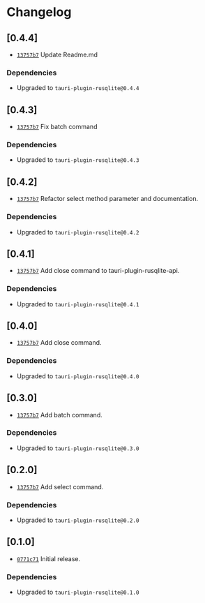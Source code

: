 # Changelog

## \[0.4.4]

- [`13757b7`](https://www.github.com/kessdev/tauri-plugin-rusqlite/commit/13757b7980e17032f81c9aa0cd594371d86c9372) Update Readme.md

### Dependencies

- Upgraded to `tauri-plugin-rusqlite@0.4.4`

## \[0.4.3]

- [`13757b7`](https://www.github.com/kessdev/tauri-plugin-rusqlite/commit/13757b7980e17032f81c9aa0cd594371d86c9372) Fix batch command

### Dependencies

- Upgraded to `tauri-plugin-rusqlite@0.4.3`

## \[0.4.2]

- [`13757b7`](https://www.github.com/kessdev/tauri-plugin-rusqlite/commit/13757b7980e17032f81c9aa0cd594371d86c9372) Refactor select method parameter and documentation.

### Dependencies

- Upgraded to `tauri-plugin-rusqlite@0.4.2`

## \[0.4.1]

- [`13757b7`](https://www.github.com/kessdev/tauri-plugin-rusqlite/commit/13757b7980e17032f81c9aa0cd594371d86c9372) Add close command to tauri-plugin-rusqlite-api.

### Dependencies

- Upgraded to `tauri-plugin-rusqlite@0.4.1`

## \[0.4.0]

- [`13757b7`](https://www.github.com/kessdev/tauri-plugin-rusqlite/commit/13757b7980e17032f81c9aa0cd594371d86c9372) Add close command.

### Dependencies

- Upgraded to `tauri-plugin-rusqlite@0.4.0`

## \[0.3.0]

- [`13757b7`](https://www.github.com/your-org/tauri-plugin-rusqlite/commit/13757b7980e17032f81c9aa0cd594371d86c9372) Add batch command.

### Dependencies

- Upgraded to `tauri-plugin-rusqlite@0.3.0`

## \[0.2.0]

- [`13757b7`](https://www.github.com/your-org/tauri-plugin-rusqlite/commit/13757b7980e17032f81c9aa0cd594371d86c9372) Add select command.

### Dependencies

- Upgraded to `tauri-plugin-rusqlite@0.2.0`

## \[0.1.0]

- [`0771c71`](https://www.github.com/your-org/tauri-plugin-rusqlite/commit/0771c71e8709cd6776f746d3d82a7b10094e8326) Initial release.

### Dependencies

- Upgraded to `tauri-plugin-rusqlite@0.1.0`
